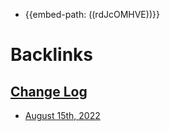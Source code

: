- {{embed-path: ((rdJcOMHVE))}}

# Backlinks
## [Change Log](<Change Log.md>)
- [August 15th, 2022](<August 15th, 2022.md>)

